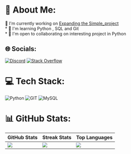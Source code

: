 # 💫 About Me:
🚀  I'm currently working on [Expanding the Simple\_project](https://github.com/sqbpy/Simple_Project)<br>* 🧠  I'm learning Python , SQL and Git<br>* 🤝  I'm open to collaborating on interesting project in Python


## 🌐 Socials:
[![Discord](https://img.shields.io/badge/Discord-%237289DA.svg?logo=discord&logoColor=white)](https://discord.gg/sqbpy) [![Stack Overflow](https://img.shields.io/badge/-Stackoverflow-FE7A16?logo=stack-overflow&logoColor=white)](https://stackoverflow.com/users/22740152) 

# 💻 Tech Stack:
![Python](https://img.shields.io/badge/python-3670A0?style=for-the-badge&logo=python&logoColor=ffdd54) ![GIT](https://img.shields.io/badge/Git-fc6d26?style=for-the-badge&logo=git&logoColor=white) ![MySQL](https://img.shields.io/badge/mysql-%2300000f.svg?style=for-the-badge&logo=mysql&logoColor=white)
# 📊 GitHub Stats:
| GitHub Stats | Streak Stats | Top Languages |
|--------------|--------------|---------------|
| ![](https://github-readme-stats.vercel.app/api?username=sqbpy&theme=dark&hide_border=true&include_all_commits=true&count_private=false) | ![](https://github-readme-streak-stats.herokuapp.com/?user=sqbpy&theme=dark&hide_border=true) | ![](https://github-readme-stats.vercel.app/api/top-langs/?username=sqbpy&theme=dark&hide_border=true&include_all_commits=true&count_private=false&layout=compact) |
